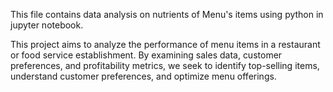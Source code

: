 This file contains data analysis on nutrients of Menu's items using python in jupyter notebook.

This project aims to analyze the performance of menu items in a restaurant or food service establishment. By examining sales data, customer preferences, and profitability metrics, we seek to identify top-selling items, understand customer preferences, and optimize menu offerings.

